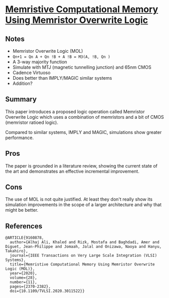 # [Memristive Computational Memory Using Memristor Overwrite Logic](https://ieeexplore.ieee.org/document/9160878)

## Notes
- Memristor Overwrite Logic (MOL)
- `Qn+1 = Qn A + Qn !B + A !B = M3(A, !B, Qn )`
- A 3-way majority function
- Simulate with MTJ (magnetic tunnelling junction) and 65nm CMOS
- Cadence Virtuoso
- Does better than IMPLY/MAGIC similar systems
- Addition?

## Summary
This paper introduces a proposed logic operation called Memristor Overwrite Logic which uses a combination of memristors and a bit of CMOS (memristor ratioed logic).

Compared to similar systems, IMPLY and MAGIC, simulations show greater performance.

## Pros
The paper is grounded in a literature review, showing the current state of the art and demonstrates an effective incremental improvement.

## Cons
The use of MOL is not quite justified. At least they don't really show its simulation improvements in the scope of a larger architecture and why that might be better.

## References

```
@ARTICLE{9160878,
  author={Alhaj Ali, Khaled and Rizk, Mostafa and Baghdadi, Amer and Diguet, Jean-Philippe and Jomaah, Jalal and Onizawa, Naoya and Hanyu, Takahiro},
  journal={IEEE Transactions on Very Large Scale Integration (VLSI) Systems}, 
  title={Memristive Computational Memory Using Memristor Overwrite Logic (MOL)}, 
  year={2020},
  volume={28},
  number={11},
  pages={2370-2382},
  doi={10.1109/TVLSI.2020.3011522}}
```
